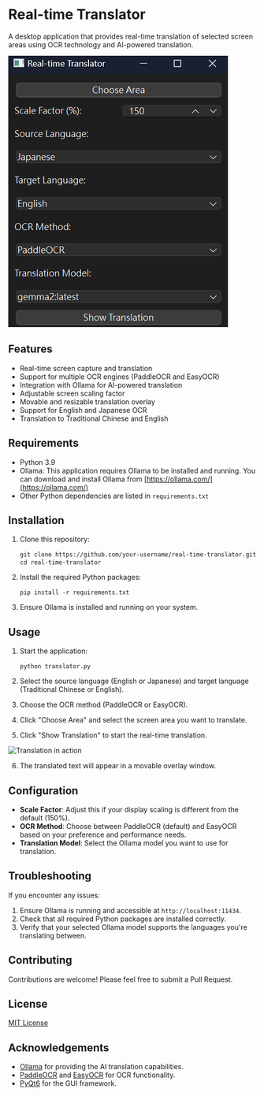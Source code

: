 # Real-time Translator

A desktop application that provides real-time translation of selected screen areas using OCR technology and AI-powered translation.

![Application GUI](/demo_images/gui.png)

## Features

- Real-time screen capture and translation
- Support for multiple OCR engines (PaddleOCR and EasyOCR)
- Integration with Ollama for AI-powered translation
- Adjustable screen scaling factor
- Movable and resizable translation overlay
- Support for English and Japanese OCR
- Translation to Traditional Chinese and English

## Requirements

- Python 3.9
- Ollama: This application requires Ollama to be installed and running. You can download and install Ollama from [https://ollama.com/](https://ollama.com/)
- Other Python dependencies are listed in `requirements.txt`

## Installation

1. Clone this repository:
   ```
   git clone https://github.com/your-username/real-time-translator.git
   cd real-time-translator
   ```

2. Install the required Python packages:
   ```
   pip install -r requirements.txt
   ```

3. Ensure Ollama is installed and running on your system.

## Usage

1. Start the application:
   ```
   python translator.py
   ```

2. Select the source language (English or Japanese) and target language (Traditional Chinese or English).

3. Choose the OCR method (PaddleOCR or EasyOCR).

4. Click "Choose Area" and select the screen area you want to translate.

5. Click "Show Translation" to start the real-time translation.

![Translation in action](/demo_images/fullscreen.png)

6. The translated text will appear in a movable overlay window.

## Configuration

- **Scale Factor**: Adjust this if your display scaling is different from the default (150%).
- **OCR Method**: Choose between PaddleOCR (default) and EasyOCR based on your preference and performance needs.
- **Translation Model**: Select the Ollama model you want to use for translation.

## Troubleshooting

If you encounter any issues:

1. Ensure Ollama is running and accessible at `http://localhost:11434`.
2. Check that all required Python packages are installed correctly.
3. Verify that your selected Ollama model supports the languages you're translating between.

## Contributing

Contributions are welcome! Please feel free to submit a Pull Request.

## License

[MIT License](LICENSE)

## Acknowledgements

- [Ollama](https://ollama.com/) for providing the AI translation capabilities.
- [PaddleOCR](https://github.com/PaddlePaddle/PaddleOCR) and [EasyOCR](https://github.com/JaidedAI/EasyOCR) for OCR functionality.
- [PyQt6](https://www.riverbankcomputing.com/software/pyqt/) for the GUI framework.